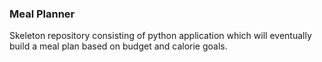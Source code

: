 ### Meal Planner

Skeleton repository consisting of python application which will eventually build a meal plan based on budget and calorie goals.
